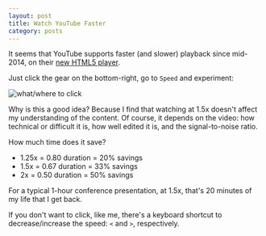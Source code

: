 ```yaml
---
layout: post
title: Watch YouTube Faster
category: posts
---
```


It seems that YouTube supports faster (and slower) playback since mid-2014, on their
[new HTML5 player](https://www.youtube.com/html5).

Just click the gear on the bottom-right, go to `Speed` and experiment:

![what/where to click]({{site.url}}/assets/youtube-faster/speed.jpg)

Why is this a good idea? Because I find that watching at 1.5x doesn't affect my
understanding of the content. Of course, it depends on the video: how
technical or difficult it is, how well edited it is, and the signal-to-noise
ratio.

How much time does it save?

* 1.25x = 0.80 duration = 20% savings
* 1.5x = 0.67 duration = 33% savings
* 2x = 0.50 duration = 50% savings

For a typical 1-hour conference presentation, at 1.5x, that's 20 minutes of my
life that I get back.

If you don't want to click, like me, there's a keyboard shortcut to
decrease/increase the speed: `<` and `>`, respectively.

